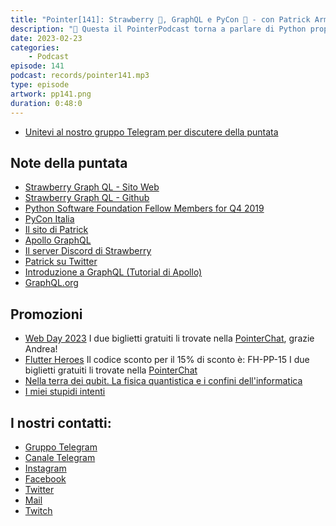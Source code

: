```yaml
---
title: "Pointer[141]: Strawberry 🍓, GraphQL e PyCon 🐍 - con Patrick Arminio"
description: "📣 Questa il PointerPodcast torna a parlare di Python proponendovi l'intervista a Patrick Arminio, Senior Developer Advocate ad Apollo GraphQL e PSF Fellow. 🍓Patrick è autore e mantainer di Strawberry, la più famosa libreria Python per GraphQL che sfrutta dataclasses e type annotations. Come si gestisce un progetto così grande, quanto è importante avere una documentazione ben scritta e come la libreria si è evoluta nel tempo sono solo alcuni degli argomenti che abbiamo affrontato durante la puntata. 🐍 Patrick è anche molto attivo nella community Python, è Coordinatore di PyCon Italia e PSF Fellow. Di quest'ultimo ruolo non avevamo sentito parlare troppo e  ne abbiamo approfittato per cercare di saperne di più."
date: 2023-02-23
categories:
    - Podcast
episode: 141
podcast: records/pointer141.mp3
type: episode
artwork: pp141.png
duration: 0:48:0
---
```


-   [Unitevi al nostro gruppo Telegram per discutere della puntata](https://t.me/pointerpodcastgruppo)

## Note della puntata

-   [Strawberry Graph QL - Sito Web](https://strawberry.rocks/)
-   [Strawberry Graph QL - Github](https://github.com/strawberry-graphql/strawberry)
-   [Python Software Foundation Fellow Members for Q4 2019](https://pyfound.blogspot.com/2020/01/python-software-foundation-fellow.html)
-   [PyCon Italia](https://pycon.it/en)
-   [Il sito di Patrick](https://patrick.wtf/)
-   [Apollo GraphQL](https://www.apollographql.com/)
-   [Il server Discord di Strawberry](https://discord.com/invite/3uQ2PaY)
-   [Patrick su Twitter](https://twitter.com/patrick91)
-   [Introduzione a GraphQL (Tutorial di Apollo)](https://www.apollographql.com/tutorials/)
-   [GraphQL.org](https://graphql.org/)

## Promozioni

-   [Web Day 2023](https://www.ugidotnet.org/web-day)
    I due biglietti gratuiti li trovate nella [PointerChat](https://chat.pointerpodcast.it), grazie Andrea!
-   [Flutter Heroes](https://flutterheroes.com/2023/)
    Il codice sconto per il 15% di sconto è: FH-PP-15
    I due biglietti gratuiti li trovate nella [PointerChat](https://chat.pointerpodcast.it)
-   [Nella terra dei qubit. La fisica quantistica e i confini dell'informatica](https://amzn.to/3lIVYzI)
-   [I miei stupidi intenti](https://amzn.to/3kdgN5L)

## I nostri contatti:

-   [Gruppo Telegram](https://t.me/pointerpodcastgruppo)
-   [Canale Telegram](https://t.me/PointerPodcast)
-   [Instagram](https://www.instagram.com/pointerpodcast/)
-   [Facebook](https://www.facebook.com/pointerPodcast/)
-   [Twitter](https://twitter.com/PointerPodcast)
-   [Mail](info@pointerpodcast.it)
-   [Twitch](https://www.twitch.tv/pointerpodcast)
